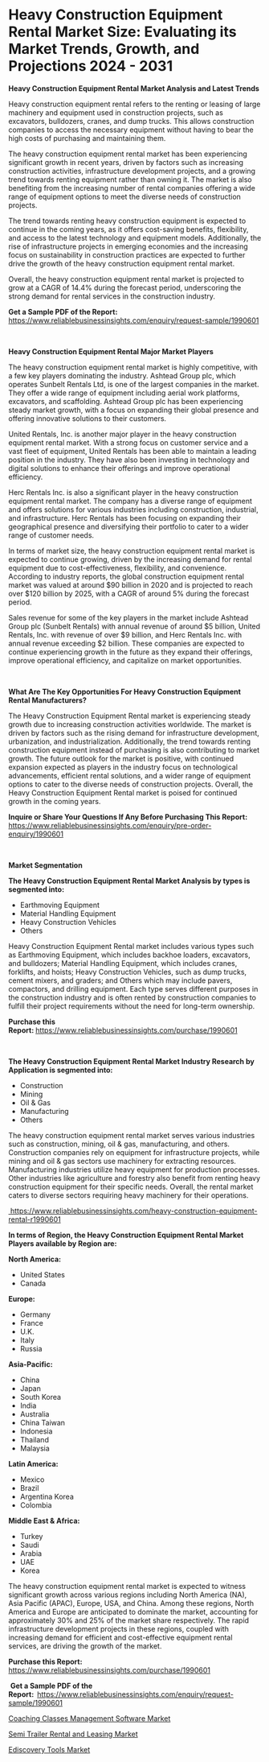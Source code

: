 <p><h1>Heavy Construction Equipment Rental Market Size: Evaluating its Market Trends, Growth, and Projections 2024 - 2031</h1></p><p><strong>Heavy Construction Equipment Rental Market Analysis and Latest Trends</strong></p>
<p><p>Heavy construction equipment rental refers to the renting or leasing of large machinery and equipment used in construction projects, such as excavators, bulldozers, cranes, and dump trucks. This allows construction companies to access the necessary equipment without having to bear the high costs of purchasing and maintaining them.</p><p>The heavy construction equipment rental market has been experiencing significant growth in recent years, driven by factors such as increasing construction activities, infrastructure development projects, and a growing trend towards renting equipment rather than owning it. The market is also benefiting from the increasing number of rental companies offering a wide range of equipment options to meet the diverse needs of construction projects.</p><p>The trend towards renting heavy construction equipment is expected to continue in the coming years, as it offers cost-saving benefits, flexibility, and access to the latest technology and equipment models. Additionally, the rise of infrastructure projects in emerging economies and the increasing focus on sustainability in construction practices are expected to further drive the growth of the heavy construction equipment rental market.</p><p>Overall, the heavy construction equipment rental market is projected to grow at a CAGR of 14.4% during the forecast period, underscoring the strong demand for rental services in the construction industry.</p></p>
<p><strong>Get a Sample PDF of the Report:&nbsp;</strong> <a href="https://www.reliablebusinessinsights.com/enquiry/request-sample/1990601">https://www.reliablebusinessinsights.com/enquiry/request-sample/1990601</a></p>
<p>&nbsp;</p>
<p><strong>Heavy Construction Equipment Rental Major Market Players</strong></p>
<p><p>The heavy construction equipment rental market is highly competitive, with a few key players dominating the industry. Ashtead Group plc, which operates Sunbelt Rentals Ltd, is one of the largest companies in the market. They offer a wide range of equipment including aerial work platforms, excavators, and scaffolding. Ashtead Group plc has been experiencing steady market growth, with a focus on expanding their global presence and offering innovative solutions to their customers.</p><p>United Rentals, Inc. is another major player in the heavy construction equipment rental market. With a strong focus on customer service and a vast fleet of equipment, United Rentals has been able to maintain a leading position in the industry. They have also been investing in technology and digital solutions to enhance their offerings and improve operational efficiency.</p><p>Herc Rentals Inc. is also a significant player in the heavy construction equipment rental market. The company has a diverse range of equipment and offers solutions for various industries including construction, industrial, and infrastructure. Herc Rentals has been focusing on expanding their geographical presence and diversifying their portfolio to cater to a wider range of customer needs.</p><p>In terms of market size, the heavy construction equipment rental market is expected to continue growing, driven by the increasing demand for rental equipment due to cost-effectiveness, flexibility, and convenience. According to industry reports, the global construction equipment rental market was valued at around $90 billion in 2020 and is projected to reach over $120 billion by 2025, with a CAGR of around 5% during the forecast period.</p><p>Sales revenue for some of the key players in the market include Ashtead Group plc (Sunbelt Rentals) with annual revenue of around $5 billion, United Rentals, Inc. with revenue of over $9 billion, and Herc Rentals Inc. with annual revenue exceeding $2 billion. These companies are expected to continue experiencing growth in the future as they expand their offerings, improve operational efficiency, and capitalize on market opportunities.</p></p>
<p>&nbsp;</p>
<p><strong>What Are The Key Opportunities For Heavy Construction Equipment Rental Manufacturers?</strong></p>
<p><p>The Heavy Construction Equipment Rental market is experiencing steady growth due to increasing construction activities worldwide. The market is driven by factors such as the rising demand for infrastructure development, urbanization, and industrialization. Additionally, the trend towards renting construction equipment instead of purchasing is also contributing to market growth. The future outlook for the market is positive, with continued expansion expected as players in the industry focus on technological advancements, efficient rental solutions, and a wider range of equipment options to cater to the diverse needs of construction projects. Overall, the Heavy Construction Equipment Rental market is poised for continued growth in the coming years.</p></p>
<p><strong>Inquire or Share Your Questions If Any Before Purchasing This Report:</strong> <a href="https://www.reliablebusinessinsights.com/enquiry/pre-order-enquiry/1990601">https://www.reliablebusinessinsights.com/enquiry/pre-order-enquiry/1990601</a></p>
<p>&nbsp;</p>
<p><strong>Market Segmentation</strong></p>
<p><strong>The Heavy Construction Equipment Rental Market Analysis by types is segmented into:</strong></p>
<p><ul><li>Earthmoving Equipment</li><li>Material Handling Equipment</li><li>Heavy Construction Vehicles</li><li>Others</li></ul></p>
<p><p>Heavy Construction Equipment Rental market includes various types such as Earthmoving Equipment, which includes backhoe loaders, excavators, and bulldozers; Material Handling Equipment, which includes cranes, forklifts, and hoists; Heavy Construction Vehicles, such as dump trucks, cement mixers, and graders; and Others which may include pavers, compactors, and drilling equipment. Each type serves different purposes in the construction industry and is often rented by construction companies to fulfill their project requirements without the need for long-term ownership.</p></p>
<p><strong>Purchase this Report:&nbsp;</strong><a href="https://www.reliablebusinessinsights.com/purchase/1990601">https://www.reliablebusinessinsights.com/purchase/1990601</a></p>
<p>&nbsp;</p>
<p><strong>The Heavy Construction Equipment Rental Market Industry Research by Application is segmented into:</strong></p>
<p><ul><li>Construction</li><li>Mining</li><li>Oil & Gas</li><li>Manufacturing</li><li>Others</li></ul></p>
<p><p>The heavy construction equipment rental market serves various industries such as construction, mining, oil & gas, manufacturing, and others. Construction companies rely on equipment for infrastructure projects, while mining and oil & gas sectors use machinery for extracting resources. Manufacturing industries utilize heavy equipment for production processes. Other industries like agriculture and forestry also benefit from renting heavy construction equipment for their specific needs. Overall, the rental market caters to diverse sectors requiring heavy machinery for their operations.</p></p>
<p><a href="https://www.reliablebusinessinsights.com/heavy-construction-equipment-rental-r1990601">&nbsp;https://www.reliablebusinessinsights.com/heavy-construction-equipment-rental-r1990601</a></p>
<p><strong>In terms of Region, the Heavy Construction Equipment Rental Market Players available by Region are:</strong></p>
<p>
    <p> <strong> North America: </strong>
        <ul>
            <li>United States</li>
            <li>Canada</li>
        </ul>
        </p> 
    <p> <strong> Europe: </strong>
        <ul>
            <li>Germany</li>
            <li>France</li>
            <li>U.K.</li>
            <li>Italy</li>
            <li>Russia</li>
        </ul>
        </p> 
    <p> <strong> Asia-Pacific: </strong>
        <ul>
            <li>China</li>
            <li>Japan</li>
            <li>South Korea</li>
            <li>India</li>
            <li>Australia</li>
            <li>China Taiwan</li>
            <li>Indonesia</li>
            <li>Thailand</li>
            <li>Malaysia</li>
        </ul>
        </p> 
    <p> <strong> Latin America: </strong>
        <ul>
            <li>Mexico</li>
            <li>Brazil</li>
            <li>Argentina Korea</li>
            <li>Colombia</li>
        </ul>
        </p> 
    <p> <strong> Middle East & Africa: </strong>
        <ul>
            <li>Turkey</li>
            <li>Saudi</li>
            <li>Arabia</li>
            <li>UAE</li>
            <li>Korea</li>
        </ul>
    </p>
    </p>
<p><p>The heavy construction equipment rental market is expected to witness significant growth across various regions including North America (NA), Asia Pacific (APAC), Europe, USA, and China. Among these regions, North America and Europe are anticipated to dominate the market, accounting for approximately 30% and 25% of the market share respectively. The rapid infrastructure development projects in these regions, coupled with increasing demand for efficient and cost-effective equipment rental services, are driving the growth of the market.</p></p>
<p><strong>Purchase this Report: </strong><a href="https://www.reliablebusinessinsights.com/purchase/1990601">https://www.reliablebusinessinsights.com/purchase/1990601</a></p>
<p>&nbsp;<strong>Get a Sample PDF of the Report:&nbsp;&nbsp;</strong><a href="https://www.reliablebusinessinsights.com/enquiry/request-sample/1990601">https://www.reliablebusinessinsights.com/enquiry/request-sample/1990601</a></p>
<p><strong></strong></p>
<p><p><a href="https://www.linkedin.com/pulse/global-coaching-classes-management-software-market-opportunities-ccx6e">Coaching Classes Management Software Market</a></p><p><a href="https://github.com/jadenRaynor/Market-Research-Report-List-1/blob/main/semi-trailer-rental-and-leasing-market.md">Semi Trailer Rental and Leasing Market</a></p><p><a href="https://www.linkedin.com/pulse/ediscovery-tools-market-global-regional-analysis-focus-p1cke">Ediscovery Tools Market</a></p></p>